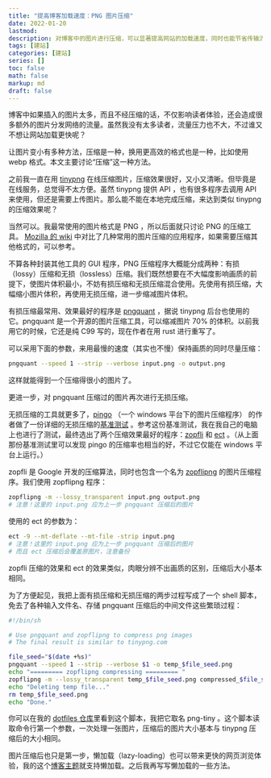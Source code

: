```yaml
---
title: "提高博客加载速度：PNG 图片压缩"
date: 2022-01-20
lastmod:
description: 对博客中的图片进行压缩，可以显著提高网站的加载速度，同时也能节省传输流量。本文对比几种本地压缩的程序，尽力达到既清晰，压缩后的大小又小。
tags: [建站]
categories: [建站]
series: []
toc: false
math: false
markup: md
draft: false
---
```


博客中如果插入的图片太多，而且不经压缩的话，不仅影响读者体验，还会造成很多额外的图片分发网络的流量。虽然我没有太多读者，流量压力也不大，不过谁又不想让网站加载更快呢？

让图片变小有多种方法，压缩是一种，换用更高效的格式也是一种，比如使用 webp 格式。本文主要讨论“压缩”这一种方法。

之前我一直在用 [tinypng](https://tinypng.com/) 在线压缩图片，压缩效果很好，又小又清晰。但毕竟是在线服务，总觉得不太方便。虽然 tinypng 提供 API ，也有很多程序去调用 API 来使用，但还是需要上传图片。那么能不能在本地完成压缩，来达到类似 tinypng 的压缩效果呢？

当然可以。我最常使用的图片格式是 PNG ，所以后面就只讨论 PNG 的压缩工具。
[Mozilla 的 wiki](https://wiki.mozilla.org/Mobile/Janus#PNG_Compression) 中对比了几种常用的图片压缩的应用程序，如果需要压缩其他格式的，可以参考。

不算各种封装其他工具的 GUI 程序，PNG 压缩程序大概能分成两种：有损（lossy）压缩和无损（lossless）压缩。我们既然想要在不大幅度影响画质的前提下，使图片体积最小，不妨有损压缩和无损压缩混合使用。先使用有损压缩，大幅缩小图片体积，再使用无损压缩，进一步缩减图片体积。

有损压缩最常用、效果最好的程序是 [pngquant](https://pngquant.org/) ，据说 tinypng 后台也使用的它。pngquant 是一个开源的图片压缩工具，可以缩减图片 70% 的体积。以前我用它的时候，它还是纯 C99 写的，现在作者在用 rust 进行重写了。

可以采用下面的参数，来用最慢的速度（其实也不慢）保持画质的同时尽量压缩：

```sh
pngquant --speed 1 --strip --verbose input.png -o output.png
```

这样就能得到一个压缩得很小的图片了。

更进一步，对 pngquant 压缩过的图片再次进行无损压缩。

无损压缩的工具就更多了，[pingo](https://css-ig.net/pingo) （一个 windows 平台下的图片压缩程序） 的作者做了一份详细的无损压缩的[基准测试](https://css-ig.net/benchmark/png-lossless) 。参考这份基准测试，我在我自己的电脑上也进行了测试，最终选出了两个压缩效果最好的程序：[zopfli](https://github.com/google/zopfli) 和 [ect](https://github.com/fhanau/Efficient-Compression-Tool) 。（从上面那份基准测试里可以发现 pingo 的压缩率也相当的好，不过它仅能在 windows 平台上运行。）

zopfli 是 Google 开发的压缩算法，同时也包含一个名为 [zopflipng](https://github.com/google/zopfli/blob/master/README.zopflipng) 的图片压缩程序。我们使用 zopflipng 程序：

```sh
zopflipng -m --lossy_transparent input.png output.png
# 注意！这里的 input.png 应为上一步 pngquant 压缩后的图片
```

使用的 ect 的参数为：

```sh
ect -9 --mt-deflate --mt-file -strip input.png
# 注意！这里的 input.png 应为上一步 pngquant 压缩后的图片
# 而且 ect 压缩后会覆盖原图片，注意备份
```

zopfli 压缩的效果和 ect 的效果类似，肉眼分辨不出画质的区别，压缩后大小基本相同。

为了方便起见，我把上面有损压缩和无损压缩的两步过程写成了一个 shell 脚本，免去了各种输入文件名、存储 pngquant 压缩后的中间文件这些繁琐过程：

```sh
#!/bin/sh

# Use pngquant and zopflipng to compress png images
# The final result is similar to tinypng.com

file_seed="$(date +%s)"
pngquant --speed 1 --strip --verbose $1 -o temp_$file_seed.png
echo "========= zopflipng compressing ========= "
zopflipng -m --lossy_transparent temp_$file_seed.png compressed_$file_seed.png
echo "Deleting temp file..."
rm temp_$file_seed.png
echo "Done."
```

你可以在我的 [dotfiles 仓库](https://github.com/qdzhang/.dotfiles/blob/main/.local/bin/png-tiny)里看到这个脚本，我把它取名 png-tiny 。这个脚本读取命令行第一个参数，一次处理一张图片，压缩后的图片大小基本与 tinypng 压缩后的大小相同。

图片压缩后也只是第一步，懒加载（lazy-loading）也可以带来更快的网页浏览体验，我的这个[博客主题](https://github.com/qdzhang/hugo-notepadium-mod)就支持懒加载。之后我再写写懒加载的一些方法。
